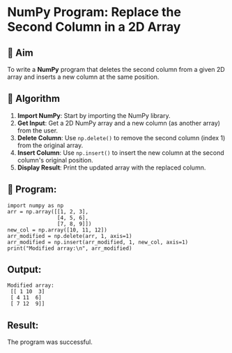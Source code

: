 # NumPy Program: Replace the Second Column in a 2D Array

## 🎯 Aim
To write a **NumPy** program that deletes the second column from a given 2D array and inserts a new column at the same position.

## 🧠 Algorithm
1. **Import NumPy**: Start by importing the NumPy library.
2. **Get Input**: Get a 2D NumPy array and a new column (as another array) from the user.
3. **Delete Column**: Use `np.delete()` to remove the second column (index 1) from the original array.
4. **Insert Column**: Use `np.insert()` to insert the new column at the second column's original position.
5. **Display Result**: Print the updated array with the replaced column.

## 🧾 Program:
```
import numpy as np
arr = np.array([[1, 2, 3],
                [4, 5, 6],
                [7, 8, 9]])
new_col = np.array([10, 11, 12])
arr_modified = np.delete(arr, 1, axis=1)
arr_modified = np.insert(arr_modified, 1, new_col, axis=1)
print("Modified array:\n", arr_modified)
```
## Output:
```
Modified array:
 [[ 1 10  3]
 [ 4 11  6]
 [ 7 12  9]]
```
## Result:
The program was successful.
